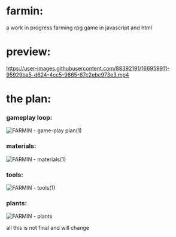 # farmin:
 a work in progress farming rpg game in javascript and html
 
# preview:

https://user-images.githubusercontent.com/88392191/166959911-95929ba5-d624-4cc5-9865-67c2ebc973e3.mp4
 
# the plan:
<h3> gameplay loop: </h3>

![FARMIN - game-play plan(1)](https://user-images.githubusercontent.com/88392191/166830489-8aa845f2-c0e1-4ceb-be2d-6dae7741f573.jpg)

<h3> materials: </h3>

![FARMIN - materials(1)](https://user-images.githubusercontent.com/88392191/166830522-7da49dc6-9bb3-4cd3-9820-0f9d124cf3d1.jpg)

<h3> tools: </h3>

![FARMIN - tools(1)](https://user-images.githubusercontent.com/88392191/166830552-5a086f1a-87fc-4cbb-910d-f7959697bbf6.jpg)

<h3> plants: </h3>

![FARMIN - plants](https://user-images.githubusercontent.com/88392191/166830615-b4eea72a-8afb-40db-8dd4-70ca30e13394.jpg)

all this is not final and will change
